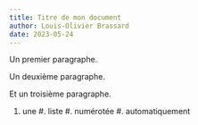 ```yaml
---
title: Titre de mon document
author: Louis-Olivier Brassard
date: 2023-05-24
---
```


Un premier paragraphe.

Un deuxième paragraphe.

Et un troisième paragraphe.

1. une
#. liste
#. numérotée
#. automatiquement
